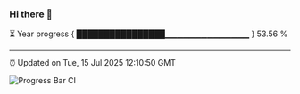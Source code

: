 ### Hi there 👋

⏳ Year progress { ████████████████▁▁▁▁▁▁▁▁▁▁▁▁▁▁ } 53.56 %

---

⏰ Updated on Tue, 15 Jul 2025 12:10:50 GMT

![Progress Bar CI](https://github.com/liununu/liununu/workflows/Progress%20Bar%20CI/badge.svg)
